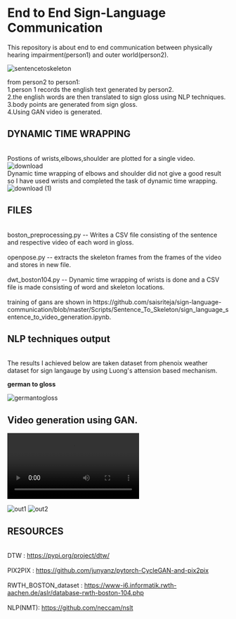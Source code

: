 # End to End Sign-Language Communication
This repository is about end to end communication between physically hearing impairment(person1) and outer world(person2).

![sentencetoskeleton](https://user-images.githubusercontent.com/48018142/70102475-48a91980-165e-11ea-8906-0567122c303c.png)



from person2 to person1:
<br>
1.person 1 records the english text generated by person2.
<br>
2.the english words are then translated to sign gloss using NLP techniques.
<br>
3.body points are generated from sign gloss.
<br>
4.Using  GAN video is generated.
<br>

## DYNAMIC TIME WRAPPING ##
<br>Postions of wrists,elbows,shoulder are plotted for a single video.<br>
![download](https://user-images.githubusercontent.com/48018142/70103458-32e92380-1661-11ea-85ef-9e8e7f72e205.png)
<br>Dynamic time wrapping of elbows and shoulder did not give a good result so I have used wrists and completed the task of dynamic time wrapping.<br>
![download (1)](https://user-images.githubusercontent.com/48018142/70103636-ad19a800-1661-11ea-8321-5e8bbdc5053a.png)



## FILES ##
<br>
boston_preprocessing.py -- Writes a CSV file consisting of the sentence and respective video of each word in gloss.<br>
<br>
openpose.py -- extracts the skeleton frames from the frames of the video and stores in new file.<br>
<br>
dwt_boston104.py -- Dynamic time wrapping of wrists is done and a CSV file is made consisting of word and skeleton locations.<br>
<br>
training of gans are shown in https://github.com/saisriteja/sign-language-communication/blob/master/Scripts/Sentence_To_Skeleton/sign_language_sentence_to_video_generation.ipynb.
<br>


## NLP techniques output ##
<br>The results I achieved below are taken dataset from phenoix weather dataset for sign langauge by using Luong's attension based mechanism.
<br>

**german to gloss**

![germantogloss](https://user-images.githubusercontent.com/48018142/66399424-36fc1a80-e9fd-11e9-84a6-3f0a8017fd61.JPG)


## Video generation using GAN. ##
![](video.mp4)


![out1](https://user-images.githubusercontent.com/48018142/70058448-eec83580-1604-11ea-97b3-264f7d35908b.png)
![out2](https://user-images.githubusercontent.com/48018142/70058449-eec83580-1604-11ea-8281-e59b36c2e8a5.png)

## RESOURCES ##
<br>DTW : https://pypi.org/project/dtw/<br>
<br>PIX2PIX : https://github.com/junyanz/pytorch-CycleGAN-and-pix2pix<br>
<br>RWTH_BOSTON_dataset : https://www-i6.informatik.rwth-aachen.de/aslr/database-rwth-boston-104.php<br>
<br>NLP(NMT): https://github.com/neccam/nslt <br>
